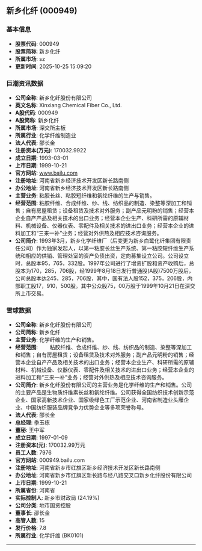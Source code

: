 ## 新乡化纤 (000949)

### 基本信息

- **股票代码**: 000949
- **股票简称**: 新乡化纤
- **所属市场**: sz
- **更新时间**: 2025-10-25 15:09:20

### 巨潮资讯数据

- **公司全称**: 新乡化纤股份有限公司
- **英文名称**: Xinxiang Chemical Fiber Co., Ltd.
- **A股代码**: 000949
- **A股简称**: 新乡化纤
- **所属市场**: 深交所主板
- **所属行业**: 化学纤维制造业
- **法人代表**: 邵长金
- **注册资本(万元)**: 170032.9922
- **成立日期**: 1993-03-01
- **上市日期**: 1999-10-21
- **官方网站**: www.bailu.com
- **注册地址**: 河南省新乡经济技术开发区新长路南侧
- **办公地址**: 河南省新乡经济技术开发区新长路南侧
- **主营业务**: 粘胶长丝、粘胶短纤维和氨纶纤维的生产与销售。
- **经营范围**: 粘胶纤维、合成纤维、纱、线、纺织品的制造、染整等深加工和销售；自有房屋租赁；设备租赁及技术对外服务；副产品元明粉的销售；经营本企业自产产品及相关技术的出口业务；经营本企业生产、科研所需的原辅材料、机械设备、仪器仪表、零配件及相关技术的进出口业务；经营本企业的进料加工和“三来一补”业务；经营对外供热及相应技术咨询服务。
- **公司简介**: 1993年3月，新乡化学纤维厂（后变更为新乡白鹭化纤集团有限责任公司）作为独家发起人，以第一粘胶长丝生产系统、第一粘胶短纤维生产系统和相应的供销、管理处室的资产负债出资，定向募集设立公司。公司设立时，总股本95，765，332股。1997年公司进行了增资扩股和资产收购后，总股本为170，285，706股，经1999年8月18日发行普通股(A股)7500万股后，公司总股本达245，285，706股，其中，国有法人股152，375，206股，内部职工股17，910，500股。其中公众股75，00万股于1999年10月21日在深交所上市交易。

### 雪球数据

- **公司全称**: 新乡化纤股份有限公司
- **公司简称**: 新乡化纤
- **主营业务**: 化学纤维的生产和销售。
- **经营范围**: 　　粘胶纤维、合成纤维、纱、线、纺织品的制造、染整等深加工和销售；自有房屋租赁；设备租赁及技术对外服务；副产品元明粉的销售；经营本企业自产产品及相关技术的出口业务；经营本企业生产、科研所需的原辅材料、机械设备、仪器仪表、零配件及相关技术的进出口业务；经营本企业的进料加工和“三来一补”业务；经营对外供热及相应技术咨询服务。
- **公司简介**: 新乡化纤股份有限公司的主营业务是化学纤维的生产和销售。公司的主要产品是生物质纤维素长丝和氨纶纤维。公司获得全国纺织技术创新示范企业、国家高新技术企业、国家级绿色工厂示范企业、河南省制造业头雁企业、中国纺织服装品牌竞争力优势企业等多项荣誉称号。
- **法人代表**: 邵长金
- **总经理**: 季玉栋
- **董秘**: 王中军
- **成立日期**: 1997-01-09
- **注册资本(元)**: 170032.99万元
- **员工人数**: 7976
- **官方网站**: 000949.bailu.com
- **注册地址**: 河南省新乡市红旗区新乡经济技术开发区新长路南侧
- **办公地址**: 河南省新乡市红旗区新长路与经八路交叉口新乡化纤股份有限公司
- **上市日期**: 1999-10-21
- **所属省份**: 河南省
- **实际控制人**: 新乡市财政局 (24.19%)
- **公司分类**: 地市国资控股
- **董事长**: 邵长金
- **高管人数**: 15
- **发行价格**: 7.8
- **所属行业**: 化学纤维 (BK0101)

---